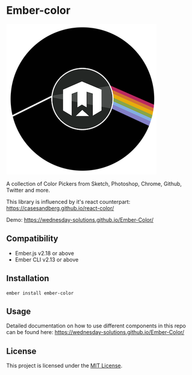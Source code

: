 Ember-color
==============================================================================


<img src="https://github.com/wednesday-solutions/Ember-Color/blob/master/wednesday_colors.png" alt="Wednesday Color Picker" width="400" height="400">

A collection of Color Pickers from Sketch, Photoshop, Chrome, Github, Twitter and more. 

This library is influenced by it's react counterpart: https://casesandberg.github.io/react-color/

Demo: https://wednesday-solutions.github.io/Ember-Color/

Compatibility
------------------------------------------------------------------------------

* Ember.js v2.18 or above
* Ember CLI v2.13 or above


Installation
------------------------------------------------------------------------------

```
ember install ember-color
```


Usage
------------------------------------------------------------------------------

Detailed documentation on how to use different components in this repo can be found here: https://wednesday-solutions.github.io/Ember-Color/


License
------------------------------------------------------------------------------

This project is licensed under the [MIT License](LICENSE.md).
